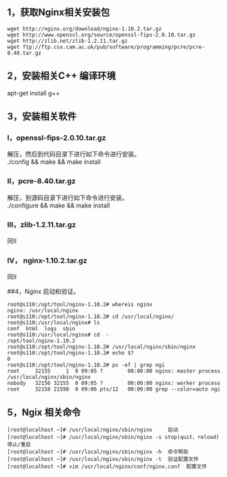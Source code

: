 ## 1，获取Nginx相关安装包
```
wget http://nginx.org/download/nginx-1.10.2.tar.gz
wget http://www.openssl.org/source/openssl-fips-2.0.10.tar.gz
wget http://zlib.net/zlib-1.2.11.tar.gz
wget ftp://ftp.csx.cam.ac.uk/pub/software/programming/pcre/pcre-8.40.tar.gz
```
## 2，安装相关C++ 编译环境
apt-get install g++

## 3，安装相关软件
### I，openssl-fips-2.0.10.tar.gz
解压，然后到代码目录下进行如下命令进行安装。  
./config && make && make install
### II，pcre-8.40.tar.gz
解压，到源码目录下进行如下命令进行安装。  
./configure && make && make install
### III，zlib-1.2.11.tar.gz
同II
### IV， nginx-1.10.2.tar.gz
同II

##4，Nginx 启动和验证。
```
root@s110:/opt/tool/nginx-1.10.2# whereis nginx
nginx: /usr/local/nginx
root@s110:/opt/tool/nginx-1.10.2# cd /usr/local/nginx/
root@s110:/usr/local/nginx# ls
conf  html  logs  sbin
root@s110:/usr/local/nginx# cd  -
/opt/tool/nginx-1.10.2
root@s110:/opt/tool/nginx-1.10.2# /usr/local/nginx/sbin/nginx 
root@s110:/opt/tool/nginx-1.10.2# echo $?
0
root@s110:/opt/tool/nginx-1.10.2# ps -ef | grep ngi
root     32155     1  0 09:05 ?        00:00:00 nginx: master process /usr/local/nginx/sbin/nginx
nobody   32156 32155  0 09:05 ?        00:00:00 nginx: worker process      
root     32158 21590  0 09:06 pts/12   00:00:00 grep --color=auto ngi
```

## 5，Ngix 相关命令
```
[root@localhost ~]# /usr/local/nginx/sbin/nginx     启动
[root@localhost ~]# /usr/local/nginx/sbin/nginx -s stop(quit、reload)  停止/重启
[root@localhost ~]# /usr/local/nginx/sbin/nginx -h  命令帮助
[root@localhost ~]# /usr/local/nginx/sbin/nginx -t  验证配置文件
[root@localhost ~]# vim /usr/local/nginx/conf/nginx.conf  配置文件
```

